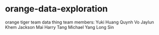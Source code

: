 # orange-data-exploration
orange tiger team data thing
team members:
Yuki Huang
Quynh Vo
Jaylun Khem
Jackson Mai
Harry Tang
Michael Yang
Long Sin
